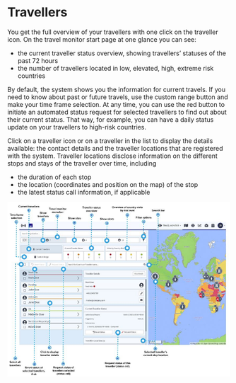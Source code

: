 # Travellers

You get the full overview of your travellers with one click on the traveller icon. On the travel monitor start page at one glance you can see:

* the current traveller status overview, showing travellers’ statuses of the past 72 hours
* the number of travellers located in low, elevated, high, extreme risk countries 

By default, the system shows you the information for current travels. If you need to know about past or future travels, use the custom range button and make your time frame selection. At any time, you can use the red button to initiate an automated status request for selected travellers to find out about their current status. That way, for example, you can have a daily status update on your travellers to high-risk countries.

Click on a traveller icon or on a traveller in the list to display the details available: the contact details and the traveller locations that are registered with the system. Traveller locations disclose information on the different stops and stays of the traveller over time, including

* the duration of each stop 
* the location \(coordinates and position on the map\) of the stop 
* the latest status call information, if applicable

![](../../.gitbook/assets/tm_img02%20%281%29.JPG)

